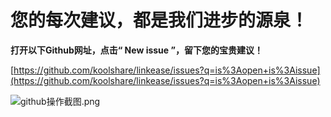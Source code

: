# 您的每次建议，都是我们进步的源泉！
**打开以下Github网址，点击“ New issue ”，留下您的宝贵建议！**

[https://github.com/koolshare/linkease/issues?q=is%3Aopen+is%3Aissue](https://github.com/koolshare/linkease/issues?q=is%3Aopen+is%3Aissue)

![github操作截图.png](./Feedback/github操作截图.png)